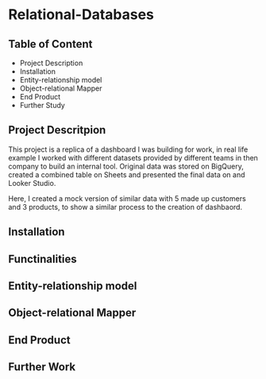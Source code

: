 # Relational-Databases


## Table of Content

- Project Description
- Installation
- Entity-relationship model
- Object-relational Mapper
- End Product
- Further Study




## Project Descritpion 

This project is a replica of a dashboard I was building for work, in real life example I worked with different datasets provided by different teams in then company to build an internal tool. Original data was stored on BigQuery, created a combined table on Sheets and presented the final data on and Looker Studio.

Here, I created a mock version of similar data with 5 made up customers and 3 products, to show a similar process to the creation of dashbaord. 

## Installation

## Functinalities

## Entity-relationship model 

## Object-relational Mapper

## End Product

## Further Work
